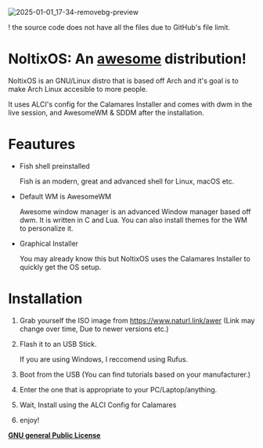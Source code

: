 ![2025-01-01_17-34-removebg-preview](https://github.com/user-attachments/assets/a63f89f5-0b10-4983-80ee-a8f69e4c5128) 

! the source code does not have all the files due to GitHub's file limit.

#                               NoltixOS: An <a href="https://awesomewm.org/">awesome</a> distribution!

NoltixOS is an GNU/Linux distro that is based off Arch and it's goal is to make Arch Linux accesible to more people.

It uses ALCI's config for the Calamares Installer and comes with dwm in the live session, and AwesomeWM & SDDM after the installation.


# Feautures
* Fish shell preinstalled

    Fish is an modern, great and advanced shell for Linux, macOS etc.


* Default WM is AwesomeWM

    Awesome window manager is an advanced Window manager based off dwm. It is written in C and Lua. You can also install themes for the WM to personalize it.


* Graphical Installer
   
     You may already know this but NoltixOS uses the Calamares Installer to quickly get the OS setup.

# Installation
1. Grab yourself the ISO image from https://www.naturl.link/awer (Link may change over time, Due to newer versions etc.)
2. Flash it to an USB Stick.

    If you are using Windows, I reccomend using Rufus.
3. Boot from the USB (You can find tutorials based on your manufacturer.)
4. Enter the one that is appropriate to your PC/Laptop/anything.
5. Wait, Install using the ALCI Config for Calamares
6. enjoy!



**<a href="https://www.gnu.org/licenses/gpl-3.0.html">GNU general Public License</a>**



